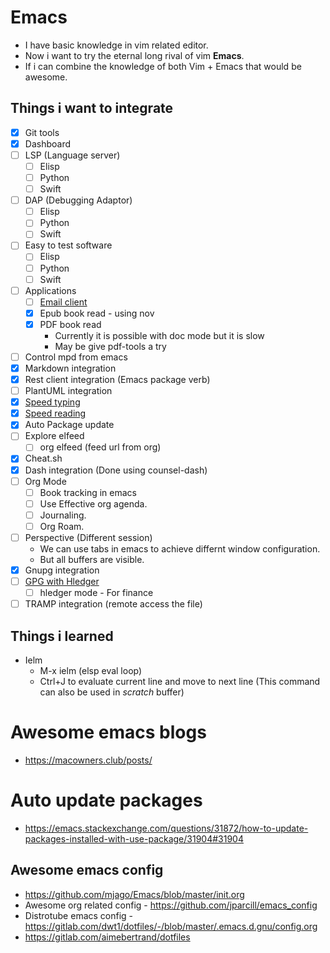 # Emacs
- I have basic knowledge in vim related editor.
- Now i want to try the eternal long rival of vim **Emacs**.
- If i can combine the knowledge of both Vim + Emacs that would be awesome.

## Things i want to integrate
- [x] Git tools
- [x] Dashboard
- [ ] LSP (Language server)
  - [ ] Elisp
  - [ ] Python
  - [ ] Swift
- [ ] DAP (Debugging Adaptor)
  - [ ] Elisp
  - [ ] Python
  - [ ] Swift
- [ ] Easy to test software
  - [ ] Elisp
  - [ ] Python
  - [ ] Swift
- [ ] Applications
  - [ ] [Email client](https://macowners.club/posts/email-emacs-mu4e-macos/)
  - [x] Epub book read - using nov
  - [x] PDF book read
    - Currently it is possible with doc mode but it is slow
    - May be give pdf-tools a try
- [ ] Control mpd from emacs
- [x] Markdown integration
- [x] Rest client integration (Emacs package verb)
- [ ] PlantUML integration
- [x] [Speed typing](https://github.com/parkouss/speed-type)
- [x] [Speed reading](https://git.sr.ht/~iank/spray)
- [x] Auto Package update
- [ ] Explore elfeed
    - [ ] org elfeed (feed url from org)
- [x] Cheat.sh
- [x] Dash integration (Done using counsel-dash)
- [ ] Org Mode
    - [ ] Book tracking in emacs
    - [ ] Use Effective org agenda.
    - [ ] Journaling.
    - [ ] Org Roam.
- [ ] Perspective (Different session)
	- We can use tabs in emacs to achieve differnt window configuration.
	- But all buffers are visible.
- [x] Gnupg integration
- [ ] [GPG with Hledger](https://pzel.name/2016/07/18/Encrypted-hledger-with-emacs-and-gnupg.html)
  - [ ] hledger mode - For finance
- [ ] TRAMP integration (remote access the file)

## Things i learned

- Ielm
  - M-x ielm (elsp eval loop)
  - Ctrl+J to evaluate current line and move to next line (This command can also be used in *scratch* buffer)

# Awesome emacs blogs
- https://macowners.club/posts/

# Auto update packages
- https://emacs.stackexchange.com/questions/31872/how-to-update-packages-installed-with-use-package/31904#31904

## Awesome emacs config
- https://github.com/mjago/Emacs/blob/master/init.org
- Awesome org related config - https://github.com/jparcill/emacs_config
- Distrotube emacs config - https://gitlab.com/dwt1/dotfiles/-/blob/master/.emacs.d.gnu/config.org
- https://gitlab.com/aimebertrand/dotfiles
